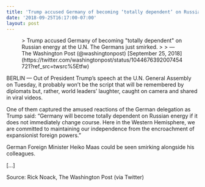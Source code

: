 ```yaml
---
title: 'Trump accused Germany of becoming ‘totally dependent’ on Russian energy at the U.N.'
date: '2018-09-25T16:17:00-07:00'
layout: post
---
```


<figure class="wp-block-embed is-type-rich is-provider-twitter wp-block-embed-twitter"><div class="wp-block-embed__wrapper">> Trump accused Germany of becoming "totally dependent" on Russian energy at the U.N. The Germans just smirked. <https://t.co/PLBRlNPSfR>
> 
> — The Washington Post (@washingtonpost) [September 25, 2018](https://twitter.com/washingtonpost/status/1044676392007454721?ref_src=twsrc%5Etfw)

<script async="" charset="utf-8" src="https://platform.twitter.com/widgets.js"></script></div></figure>BERLIN — Out of President Trump’s speech at the U.N. General Assembly on Tuesday, it probably won’t be the script that will be remembered by diplomats but, rather, world leaders’ laughter, caught on camera and shared in viral videos.

One of them captured the amused reactions of the German delegation as Trump said: “Germany will become totally dependent on Russian energy if it does not immediately change course. Here in the Western Hemisphere, we are committed to maintaining our independence from the encroachment of expansionist foreign powers.”

German Foreign Minister Heiko Maas could be seen smirking alongside his colleagues.

\[…\]

Source: Rick Noack, The Washington Post (via Twitter)